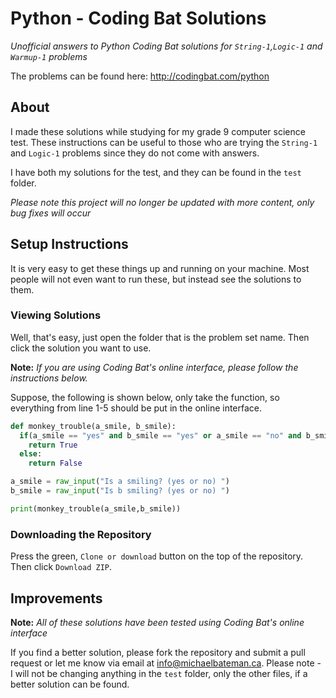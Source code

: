 # Python - Coding Bat Solutions
*Unofficial answers to Python Coding Bat solutions for `String-1`,`Logic-1` and `Warmup-1` problems*

The problems can be found here: http://codingbat.com/python

## About
I made these solutions while studying for my grade 9 computer science test.  These instructions can be useful to those who are trying the `String-1` and `Logic-1` problems since they do not come with answers.

I have both my solutions for the test, and they can be found in the `test` folder.

*Please note this project will no longer be updated with more content, only bug fixes will occur*

## Setup Instructions

It is very easy to get these things up and running on your machine.  Most people will not even want to run these, but instead see the solutions to them.

### Viewing Solutions

Well, that's easy, just open the folder that is the problem set name.  Then click the solution you want to use.

__Note:__ *If you are using Coding Bat's online interface, please follow the instructions below.*

Suppose, the following is shown below, only take the function, so everything from line 1-5 should be put in the online interface.

```python
def monkey_trouble(a_smile, b_smile):
  if(a_smile == "yes" and b_smile == "yes" or a_smile == "no" and b_smile == "no"):
    return True
  else:
    return False

a_smile = raw_input("Is a smiling? (yes or no) ")
b_smile = raw_input("Is b smiling? (yes or no) ")

print(monkey_trouble(a_smile,b_smile))
```

### Downloading the Repository

Press the green, `Clone or download` button on the top of the repository.  Then click `Download ZIP`.

## Improvements
__Note:__ *All of these solutions have been tested using Coding Bat's online interface*

If you find a better solution, please fork the repository and submit a pull request or let me know via email at [info@michaelbateman.ca](mailto:info@michaelbateman.ca).  Please note - I will not be changing anything in the `test` folder, only the other files, if a better solution can be found.
